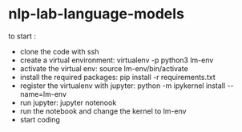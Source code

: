 # nlp-lab-language-models

to start :

- clone the code with ssh
- create a virtual environment: virtualenv -p python3 lm-env
- activate the virtual env: source lm-env/bin/activate
- install the required packages: pip install -r requirements.txt
- register the virtualenv with jupyter: python -m ipykernel install --name=lm-env
- run jupyter: jupyter notenook
- run the notebook and change the kernel to lm-env
- start coding
